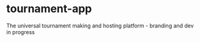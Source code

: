# tournament-app
The universal tournament making and hosting platform - branding and dev in progress
